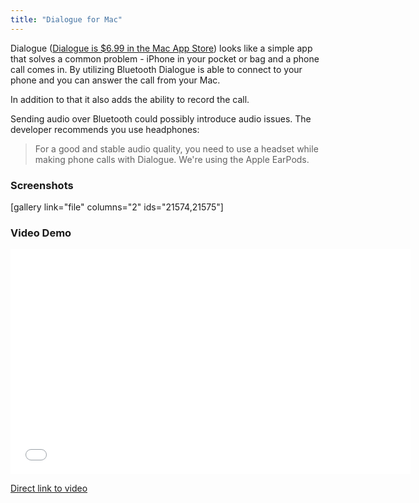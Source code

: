 ```yaml
---
title: "Dialogue for Mac"
---
```

<p>Dialogue (<a href="https://target.georiot.com/Proxy.ashx?tsid=528&GR_URL=https%253A%252F%252Fitunes.apple.com%252Fus%252Fapp%252Fdialogue%252Fid668273079%253Fmt%253D12%2526uo%253D4%2526partnerId%253D30" target="itunes_store">Dialogue is $6.99 in the Mac App Store</a>) looks like a simple app that solves a common problem - iPhone in your pocket or bag and a phone call comes in. By utilizing Bluetooth Dialogue is able to connect to your phone and you can answer the call from your Mac.</p>
<p>In addition to that it also adds the ability to record the call.</p>
<p>Sending audio over Bluetooth could possibly introduce audio issues. The developer recommends you use headphones:</p>
<blockquote><p>
  For a good and stable audio quality, you need to use a headset while making phone calls with Dialogue. We're using the Apple EarPods.
</p></blockquote>
<h3>Screenshots</h3>
<p>[gallery link="file" columns="2" ids="21574,21575"]</p>
<h3>Video Demo</h3>
<p><iframe width="640" height="360" src="//www.youtube.com/embed/RG7nugRPR6w" frameborder="0" allowfullscreen></iframe></p>
<p><a href="https://youtu.be/RG7nugRPR6w">Direct link to video</a></p>
